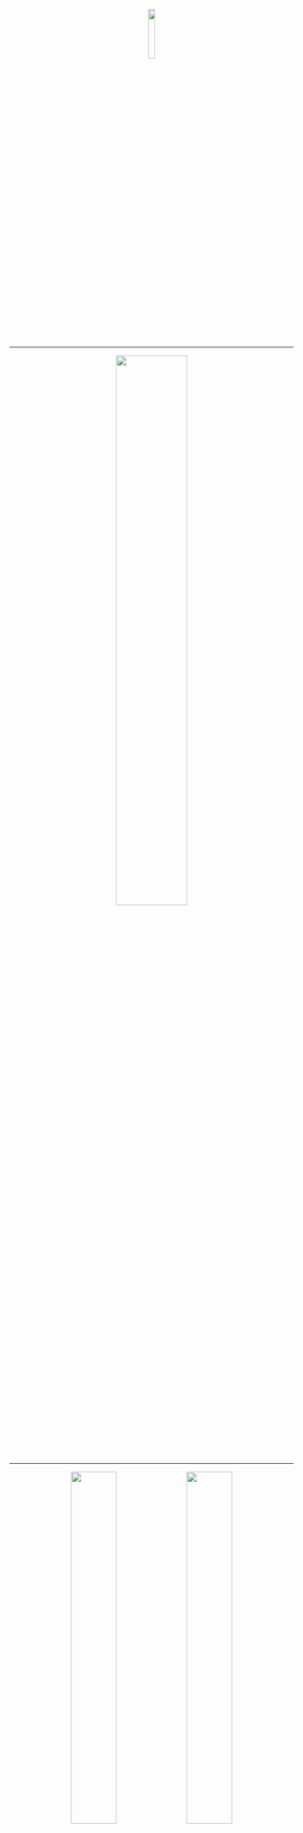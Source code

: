 <p align="center"><img width="15%" src="/images/logos/pytorch_logo.png" /></p>

--------------------------------------------------------------------------------

<p align="center"><img width="50%" src="/images/logos/pytorch_tutorials_logo_cv.png" /></p>

--------------------------------------------------------------------------------

<p align="center"><img width="40%" src="/images/intro_to_cv/mt_rainier_seg_0.JPG" />              <img width="40%" src="/images/intro_to_cv/mt_rainier_seg_1.JPG" /></p>

--------------------------------------------------------------------------------
<p align="center"><img width="80%" src="/images/intro_to_cv//mask_rcnn_ds.png" /></p>
<p align="center"><img width="80%" src="/images/intro_to_cv/maskrcnn_masks.png" /></p>
<p align="center"><img width="80%" src="/images/intro_to_cv/maskrcnn_bboxes.png" /></p>

--------------------------------------------------------------------------------


# Intro to Computer Vision Documentation


## Table of Contents  
- [cv_datasets](#cv_datasets)  
	- [Draw](#class-Draw)
	- [CV_DS_Base](#class-CV_DS_Base)
	- [ObjectCounting_DS](#class-ObjectCounting_DS)
	- [ImageSegmentation_DS](#class-ImageSegmentation_DS)
	- [ObjectDetection_DS](#class-ObjectDetection_DS)
- [cv_pl_data_modules](#cv_pl_data_modules)  
	- [ObjectCounting_DM](#class-ObjectCounting_DM)
	- [ImageSegmentation_DM](#class-ImageSegmentation_DM)
	- [ObjectDetection_DM](#class-ObjectDetection_DM)
- [cv_models](#cv_models)  
- [cv_utility](#cv_utility)  


## [cv_datasets](https://github.com/drewbyron/pytorch-tutorials/blob/main/pytorch_tutorials/intro_to_computer_vision/cv_datasets.py)

### class Draw

Class used to draw shapes onto images. Methods return coordinates of
corresponding shape on a 2d np array of shape (img_size, img_size).
The np rng is used for enabling derministic behaviour.

*Args:*

img_size (int): draws onto 2d array of shape (img_size, img_size).

rng (Generator): used for enabling deterministic behaviour. Example
    of valid rng: rng = np.random.default_rng(12345)


### class CV_DS_Base

Base class for a set of PyTorch computer vision datasets. This class
contains all of the attributes and methods common to all datasets
in this package.
Alone this base class has no functionality. The utility of these datasets
is that they enable the user to test cv models with very small and
simple images with tunable complexity. It also requires no downloading
of images and one can scale the size of the datasets easily.

*Args:*

ds_size (int): number of images in dataset.

img_size (int): will build images of shape (3, img_size, img_size).

shapes_per_image (Tuple[int, int]): will produce images containing
    minimum number of shapes Tuple[0] and maximum number of shapes
    Tuple[1]. For example shapes_per_image = (2,2) would create a
    dataset where each image contains exactly two shapes.

class_probs (Tuple[float, float, float]): relative probability of
    each shape occuring in an image. Need not sum to 1. For example
    class_probs = (1,1,0) will create a dataset with 50% class 1
    shapes, 50% class 2 shapes, 0% class 3 shapes.

rand_seed (int): used to instantiate a numpy random number generator.

class_map (Dict[Dict]): the class map must contain keys (0,1,2,3)
    and contain names "background", "rectangle", "line", and "donut".
    "gs_range" specifies the upper and lower bound of the
    grayscale values (0, 255) used to color the shapes.
    "target_color" can be used by visualization tools to assign
    a color to masks and boxes. Note that class 0 is reserved for
    background in most instance seg models, so one can rearrange
    the class assignments of different shapes but 0 must correspond
    to "background". The utility of this Dict is to enable the user
    to change target colors, class assignments, and shape
    intensities. A valid example:
    class_map={
    0: {"name": "background","gs_range": (200, 255),"target_color": (255, 255, 255),},
    1: {"name": "rectangle", "gs_range": (0, 100), "target_color": (255, 0, 0)},
    2: {"name": "line", "gs_range": (0, 100), "target_color": (0, 255, 0)},
    3: {"name": "donut", "gs_range": (0, 100), "target_color": (0, 0, 255)}}.


### class ObjectCounting_DS

Self contained PyTorch Dataset for testing object counting models.

*Args:*

ds_size (int): number of images in dataset.

img_size (int): will build images of shape (3, img_size, img_size).

shapes_per_image (Tuple[int, int]): will produce images containing
    minimum number of shapes Tuple[0] and maximum number of shapes
    Tuple[1]. For example shapes_per_image = (2,2) would create a
    dataset where each image contains exactly two shapes.

class_probs (Tuple[float, float, float]): relative probability of
    each shape occuring in an image. Need not sum to 1. For example
    class_probs = (1,1,0) will create a dataset with 50% class 1
    shapes, 50% class 2 shapes, 0% class 3 shapes.

rand_seed (int): used to instantiate a numpy random number generator.

class_map (Dict[Dict]): the class map must contain keys (0,1,2,3)
    and contain names "background", "rectangle", "line", and "donut".
    "gs_range" specifies the upper and lower bound of the
    grayscale values (0, 255) used to color the shapes.
    "target_color" can be used by visualization tools to assign
    a color to masks and boxes. Note that class 0 is reserved for
    background in most instance seg models, so one can rearrange
    the class assignments of different shapes but 0 must correspond
    to "background". The utility of this Dict is to enable the user
    to change target colors, class assignments, and shape
    intensities. A valid example:
    class_map={
    0: {"name": "background","gs_range": (200, 255),"target_color": (255, 255, 255),},
    1: {"name": "rectangle", "gs_range": (0, 100), "target_color": (255, 0, 0)},
    2: {"name": "line", "gs_range": (0, 100), "target_color": (0, 255, 0)},
    3: {"name": "donut", "gs_range": (0, 100), "target_color": (0, 0, 255)}}.

object_count (bool): whether or not the targets contain the
    object instance counts or not. Example below under the
    build_imgs_and_targets() method.


### class ImageSegmentation_DS

Self contained PyTorch Dataset for testing image segmentation models.

*Args:*

ds_size (int): number of images in dataset.

img_size (int): will build images of shape (3, img_size, img_size).

shapes_per_image (Tuple[int, int]): will produce images containing
    minimum number of shapes Tuple[0] and maximum number of shapes
    Tuple[1]. For example shapes_per_image = (2,2) would create a
    dataset where each image contains exactly two shapes.

class_probs (Tuple[float, float, float]): relative probability of
    each shape occuring in an image. Need not sum to 1. For example
    class_probs = (1,1,0) will create a dataset with 50% class 1
    shapes, 50% class 2 shapes, 0% class 3 shapes.

rand_seed (int): used to instantiate a numpy random number generator.

class_map (Dict[Dict]): the class map must contain keys (0,1,2,3)
    and contain names "background", "rectangle", "line", and "donut".
    "gs_range" specifies the upper and lower bound of the
    grayscale values (0, 255) used to color the shapes.
    "target_color" can be used by visualization tools to assign
    a color to masks and boxes. Note that class 0 is reserved for
    background in most instance seg models, so one can rearrange
    the class assignments of different shapes but 0 must correspond
    to "background". The utility of this Dict is to enable the user
    to change target colors, class assignments, and shape
    intensities. A valid example:
    class_map={
    0: {"name": "background","gs_range": (200, 255),"target_color": (255, 255, 255),},
    1: {"name": "rectangle", "gs_range": (0, 100), "target_color": (255, 0, 0)},
    2: {"name": "line", "gs_range": (0, 100), "target_color": (0, 255, 0)},
    3: {"name": "donut", "gs_range": (0, 100), "target_color": (0, 0, 255)}}.


## class ObjectDetection_DS

Self contained PyTorch Dataset for testing object detection and
instance segmentation models.
Note that the specifics of the target formatting is adherent to the
requirements of the torchvision MaskRCNN and FasterRCNN implimentations.
That said, this dataset should work with any object detection or
instance segmentation model that requires the same target formatting
(such as YOLO).
See the MaskRCNN documentation (linked below) for more details on the
formatting of the targets.
https://pytorch.org/vision/0.12/_modules/torchvision/models/detection/mask_rcnn.html

*Args:*

ds_size (int): number of images in dataset.

img_size (int): will build images of shape (3, img_size, img_size).

shapes_per_image (Tuple[int, int]): will produce images containing
    minimum number of shapes Tuple[0] and maximum number of shapes
    Tuple[1]. For example shapes_per_image = (2,2) would create a
    dataset where each image contains exactly two shapes.

class_probs (Tuple[float, float, float]): relative probability of
    each shape occuring in an image. Need not sum to 1. For example
    class_probs = (1,1,0) will create a dataset with 50% class 1
    shapes, 50% class 2 shapes, 0% class 3 shapes.

rand_seed (int): used to instantiate a numpy random number generator.

class_map (Dict[Dict]): the class map must contain keys (0,1,2,3)
    and contain names "background", "rectangle", "line", and "donut".
    "gs_range" specifies the upper and lower bound of the
    grayscale values (0, 255) used to color the shapes.
    "target_color" can be used by visualization tools to assign
    a color to masks and boxes. Note that class 0 is reserved for
    background in most instance seg models, so one can rearrange
    the class assignments of different shapes but 0 must correspond
    to "background". The utility of this Dict is to enable the user
    to change target colors, class assignments, and shape
    intensities. A valid example:
    class_map={
    0: {"name": "background","gs_range": (200, 255),"target_color": (255, 255, 255),},
    1: {"name": "rectangle", "gs_range": (0, 100), "target_color": (255, 0, 0)},
    2: {"name": "line", "gs_range": (0, 100), "target_color": (0, 255, 0)},
    3: {"name": "donut", "gs_range": (0, 100), "target_color": (0, 0, 255)}}.

target_masks (bool): whether or not the target dictionaries should
    contain boolean masks for each object instance. Masks are not
    necessary to train FasterRCNN or other object detection models
    but are necessary to train instance segmentation models such
    as MaskRCNN.


## [cv_pl_data_modules](https://github.com/drewbyron/pytorch-tutorials/blob/main/pytorch_tutorials/intro_to_computer_vision/cv_pl_data_modules.py)



### class ObjectCounting_DM

Self contained PyTorch Lightning DataModule for testing object
counting models with PyTorch Lightning.Uses the torch dataset
ObjectCounting_DS.

*Args:* 

train_val_size (int): total size of the training and validation
    sets combined.

train_val_split (Tuple[float, float]): should sum to 1.0. For example
    if train_val_size = 100 and train_val_split = (0.80, 0.20)
    then the training set will contain 80 imgs and the validation
    set will contain 20 imgs.

test_size (int): the size of the test data set.

batch_size (int): batch size to be input to dataloaders. Applies
    for training, val, and test datasets.

dataloader_shuffle (Dict): whether or not to shuffle for each of
    the three dataloaders. Dict must contain the keys: "train",
    "val", "test".

img_size (int): will build images of shape (3, img_size, img_size).

shapes_per_image (Tuple[int, int]): will produce images containing
    minimum number of shapes Tuple[0] and maximum number of shapes
    Tuple[1]. For example shapes_per_image = (2,2) would create a
    dataset where each image contains exactly two shapes.

class_probs (Tuple[float, float, float]): relative probability of
    each shape occuring in an image. Need not sum to 1. For example
    class_probs = (1,1,0) will create a dataset with 50% class 1
    shapes, 50% class 2 shapes, 0% class 3 shapes.

rand_seed (int): used to instantiate a numpy rng.

class_map (Dict[Dict]): the class map must contain keys (0,1,2,3)
    and contain names "background", "rectangle", "line", and "donut".
    "gs_range" specifies the upper and lower bound of the
    grayscale values (0, 255) used to color the shapes.
    "target_color" can be used by visualization tools to assign
    a color to masks and boxes. Note that class 0 is reserved for
    background in most instance seg models, so one can rearrange
    the class assignments of different shapes but 0 must correspond
    to "background". The utility of this Dict is to enable the user
    to change target colors, class assignments, and shape
    intensities. A valid example:
    class_map={
    0: {"name": "background","gs_range": (200, 255),"target_color": (255, 255, 255),},
    1: {"name": "rectangle", "gs_range": (0, 100), "target_color": (255, 0, 0)},
    2: {"name": "line", "gs_range": (0, 100), "target_color": (0, 255, 0)},
    3: {"name": "donut", "gs_range": (0, 100), "target_color": (0, 0, 255)}}.
    
object_count (bool): whether or not the targets contain the
    object instance counts or not. Example below under the
    build_imgs_and_targets() method of the ImageClassification_DS .



### class ImageSegmentation_DM

Self contained PyTorch Lightning DataModule for testing image
segmentation models with PyTorch Lightning. Uses the torch dataset
ImageSegmentation_DS.

*Args:*

train_val_size (int): total size of the training and validation
    sets combined.

train_val_split (Tuple[float, float]): should sum to 1.0. For example
    if train_val_size = 100 and train_val_split = (0.80, 0.20)
    then the training set will contain 80 imgs and the validation
    set will contain 20 imgs.

test_size (int): the size of the test data set.

batch_size (int): batch size to be input to dataloaders. Applies
    for training, val, and test datasets.

dataloader_shuffle (Dict): whether or not to shuffle for each of
    the three dataloaders. Dict must contain the keys: "train",
    "val", "test".

img_size (int): will build images of shape (3, img_size, img_size).

shapes_per_image (Tuple[int, int]): will produce images containing
    minimum number of shapes Tuple[0] and maximum number of shapes
    Tuple[1]. For example shapes_per_image = (2,2) would create a
    dataset where each image contains exactly two shapes.

class_probs (Tuple[float, float, float]): relative probability of
    each shape occuring in an image. Need not sum to 1. For example
    class_probs = (1,1,0) will create a dataset with 50% class 1
    shapes, 50% class 2 shapes, 0% class 3 shapes.

rand_seed (int): used to instantiate a numpy rng.

class_map (Dict[Dict]): the class map must contain keys (0,1,2,3)
    and contain names "background", "rectangle", "line", and "donut".
    "gs_range" specifies the upper and lower bound of the
    grayscale values (0, 255) used to color the shapes.
    "target_color" can be used by visualization tools to assign
    a color to masks and boxes. Note that class 0 is reserved for
    background in most instance seg models, so one can rearrange
    the class assignments of different shapes but 0 must correspond
    to "background". The utility of this Dict is to enable the user
    to change target colors, class assignments, and shape
    intensities. A valid example:
    class_map={
    0: {"name": "background","gs_range": (200, 255),"target_color": (255, 255, 255),},
    1: {"name": "rectangle", "gs_range": (0, 100), "target_color": (255, 0, 0)},
    2: {"name": "line", "gs_range": (0, 100), "target_color": (0, 255, 0)},
    3: {"name": "donut", "gs_range": (0, 100), "target_color": (0, 0, 255)}}.


### class ObjectDetection_DM

Self contained PyTorch Lightning DataModule for testing object detection
and image segmentation models with PyTorch Lightning. Uses the torch
dataset ObjectDetection_DS.

*Args:* 

train_val_size (int): total size of the training and validation
    sets combined.

train_val_split (Tuple[float, float]): should sum to 1.0. For example
    if train_val_size = 100 and train_val_split = (0.80, 0.20)
    then the training set will contain 80 imgs and the validation
    set will contain 20 imgs.

test_size (int): the size of the test data set.

batch_size (int): batch size to be input to dataloaders. Applies
    for training, val, and test datasets.

dataloader_shuffle (Dict): whether or not to shuffle for each of
    the three dataloaders. Dict must contain the keys: "train",
    "val", "test".

img_size (int): will build images of shape (3, img_size, img_size).

shapes_per_image (Tuple[int, int]): will produce images containing
    minimum number of shapes Tuple[0] and maximum number of shapes
    Tuple[1]. For example shapes_per_image = (2,2) would create a
    dataset where each image contains exactly two shapes.

class_probs (Tuple[float, float, float]): relative probability of
    each shape occuring in an image. Need not sum to 1. For example
    class_probs = (1,1,0) will create a dataset with 50% class 1
    shapes, 50% class 2 shapes, 0% class 3 shapes.

rand_seed (int): used to instantiate a numpy rng.

class_map (Dict[Dict]): the class map must contain keys (0,1,2,3)
    and contain names "background", "rectangle", "line", and "donut".
    "gs_range" specifies the upper and lower bound of the
    grayscale values (0, 255) used to color the shapes.
    "target_color" can be used by visualization tools to assign
    a color to masks and boxes. Note that class 0 is reserved for
    background in most instance seg models, so one can rearrange
    the class assignments of different shapes but 0 must correspond
    to "background". The utility of this Dict is to enable the user
    to change target colors, class assignments, and shape
    intensities. A valid example:
    class_map={
    0: {"name": "background","gs_range": (200, 255),"target_color": (255, 255, 255),},
    1: {"name": "rectangle", "gs_range": (0, 100), "target_color": (255, 0, 0)},
    2: {"name": "line", "gs_range": (0, 100), "target_color": (0, 255, 0)},
    3: {"name": "donut", "gs_range": (0, 100), "target_color": (0, 0, 255)}}.

target_masks (bool): whether or not the target dictionaries should
    contain boolean masks for each object instance. Masks are not
    necessary to train FasterRCNN or other object detection models
    but are necessary to train instance segmentation models such
    as MaskRCNN.

## [cv_models](https://github.com/drewbyron/pytorch-tutorials/blob/main/pytorch_tutorials/intro_to_computer_vision/cv_models.py)


## [cv_utility](https://github.com/drewbyron/pytorch-tutorials/blob/main/pytorch_tutorials/intro_to_computer_vision/cv_utility.py)

